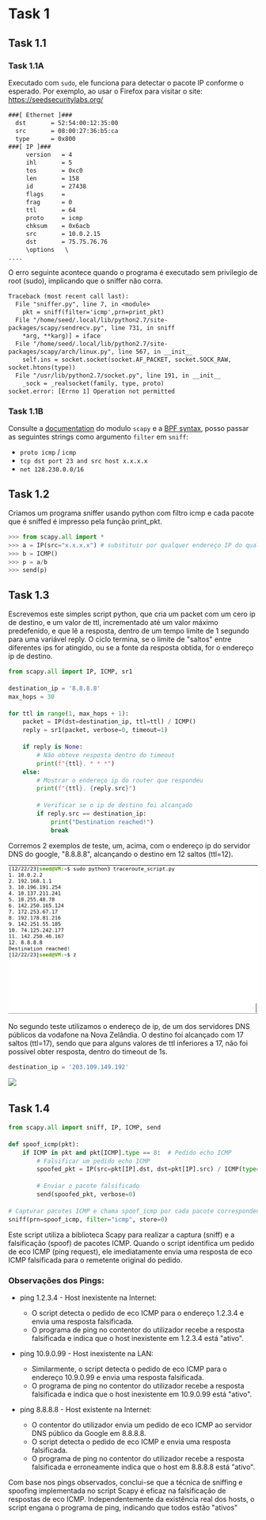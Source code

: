 # Task 1

## Task 1.1

### Task 1.1A


Executado com `sudo`, ele funciona para detectar o pacote IP conforme o esperado. Por exemplo, ao usar o Firefox para visitar o site: https://seedsecuritylabs.org/


```
###[ Ethernet ]### 
  dst       = 52:54:00:12:35:00
  src       = 08:00:27:36:b5:ca
  type      = 0x800
###[ IP ]### 
     version   = 4
     ihl       = 5
     tos       = 0xc0
     len       = 158
     id        = 27438
     flags     = 
     frag      = 0
     ttl       = 64
     proto     = icmp
     chksum    = 0x6acb
     src       = 10.0.2.15
     dst       = 75.75.76.76
     \options   \
....
```

O erro seguinte acontece quando o programa é executado sem privilegio de root (sudo), implicando que o sniffer não corra.

```
Traceback (most recent call last):
  File "sniffer.py", line 7, in <module>
    pkt = sniff(filter='icmp',prn=print_pkt)
  File "/home/seed/.local/lib/python2.7/site-packages/scapy/sendrecv.py", line 731, in sniff
    *arg, **karg)] = iface
  File "/home/seed/.local/lib/python2.7/site-packages/scapy/arch/linux.py", line 567, in __init__
    self.ins = socket.socket(socket.AF_PACKET, socket.SOCK_RAW, socket.htons(type))
  File "/usr/lib/python2.7/socket.py", line 191, in __init__
    _sock = _realsocket(family, type, proto)
socket.error: [Errno 1] Operation not permitted
```

### Task 1.1B

Consulte a [documentation](https://scapy.readthedocs.io/en/latest/usage.html#generating-sets-of-packets) do modulo  `scapy` e a [BPF syntax](https://biot.com/capstats/bpf.html), posso passar as seguintes strings como argumento `filter` em `sniff`:

- `proto icmp` / `icmp`
- `tcp dst port 23 and src host x.x.x.x`
- `net 128.230.0.0/16`


## Task 1.2

Criamos um programa sniffer usando python com filtro icmp e cada pacote que é sniffed é impresso pela função print_pkt.

```python
>>> from scapy.all import *
>>> a = IP(src="x.x.x.x") # substituir por qualquer endereço IP do qual desejamos enviar pacotes
>>> b = ICMP() 
>>> p = a/b
>>> send(p)
```

## Task 1.3
Escrevemos este simples script python, que cria um packet com um cero ip de destino, e um valor de ttl, incrementado até um valor máximo predefenido, e que lê a resposta, dentro de um tempo limite de 1 segundo para uma variável reply. O ciclo termina, se o limite de "saltos" entre diferentes ips for atingido, ou se a fonte da resposta obtida, for o endereço ip de destino.
```python
from scapy.all import IP, ICMP, sr1

destination_ip = '8.8.8.8'
max_hops = 30

for ttl in range(1, max_hops + 1):
    packet = IP(dst=destination_ip, ttl=ttl) / ICMP()
    reply = sr1(packet, verbose=0, timeout=1)
    
    if reply is None:
        # Não obteve resposta dentro do timeout
        print(f"{ttl}. * * *")
    else:
        # Mostrar o endereço ip do router que respondeu
        print(f"{ttl}. {reply.src}")

        # Verificar se o ip de destino foi alcançado
        if reply.src == destination_ip:
            print("Destination reached!")
            break

```
Corremos 2 exemplos de teste, um, acima, com o endereço ip do servidor DNS do google, "8.8.8.8", alcançando o destino em 12 saltos (ttl=12).

![](img/google_dns.png)

No segundo teste utilizamos o endereço de ip, de um dos servidores DNS públicos da vodafone na Nova Zelândia. O destino foi alcançado com 17 saltos (ttl=17), sendo que para alguns valores de ttl inferiores a 17, não foi possível obter resposta, dentro do timeout de 1s. 

```python
destination_ip = '203.109.149.192'
```

![](img/vodafone_nz_dns.png)

## Task 1.4
```python
from scapy.all import sniff, IP, ICMP, send

def spoof_icmp(pkt):
    if ICMP in pkt and pkt[ICMP].type == 8:  # Pedido echo ICMP
        # Falsificar um pedido echo ICMP
        spoofed_pkt = IP(src=pkt[IP].dst, dst=pkt[IP].src) / ICMP(type=0, id=pkt[ICMP].id, seq=pkt[ICMP].seq)
        
        # Enviar o pacote falsificado
        send(spoofed_pkt, verbose=0)

# Capturar pacotes ICMP e chama spoof_icmp por cada pacote correspondente
sniff(prn=spoof_icmp, filter="icmp", store=0)
```
Este script utiliza a biblioteca Scapy para realizar a captura (sniff) e a falsificação (spoof) de pacotes ICMP. Quando o script identifica um pedido de eco ICMP (ping request), ele imediatamente envia uma resposta de eco ICMP falsificada para o remetente original do pedido.

### Observações dos Pings:

* ping 1.2.3.4 - Host inexistente na Internet:
    - O script detecta o pedido de eco ICMP para o endereço 1.2.3.4 e envia uma resposta falsificada.
    - O programa de ping no contentor do utilizador recebe a resposta falsificada e indica que o host inexistente em 1.2.3.4 está "ativo".

* ping 10.9.0.99 - Host inexistente na LAN:
    - Similarmente, o script detecta o pedido de eco ICMP para o endereço 10.9.0.99 e envia uma resposta falsificada.
    - O programa de ping no contentor do utilizador recebe a resposta falsificada e indica que o host inexistente em 10.9.0.99 está "ativo".

* ping 8.8.8.8 - Host existente na Internet:
    - O contentor do utilizador envia um pedido de eco ICMP ao servidor DNS público da Google em 8.8.8.8.
    - O script detecta o pedido de eco ICMP e envia uma resposta falsificada.
    - O programa de ping no contentor do utilizador recebe a resposta falsificada e erroneamente indica que o host em 8.8.8.8 está "ativo".

Com base nos pings observados, conclui-se que a técnica de sniffing e spoofing implementada no script Scapy é eficaz na falsificação de respostas de eco ICMP. Independentemente da existência real dos hosts, o script engana o programa de ping, indicando que todos estão "ativos"
